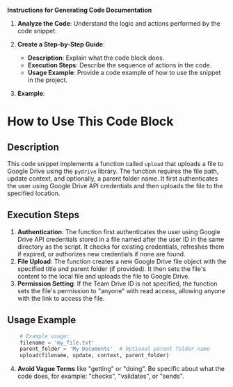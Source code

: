 **Instructions for Generating Code Documentation**

1. **Analyze the Code**: Understand the logic and actions performed by the code snippet.

2. **Create a Step-by-Step Guide**:
    - **Description**: Explain what the code block does.
    - **Execution Steps**: Describe the sequence of actions in the code.
    - **Usage Example**: Provide a code example of how to use the snippet in the project.

3. **Example**:

How to Use This Code Block
=========================================================================================

Description
-------------------------
This code snippet implements a function called `upload` that uploads a file to Google Drive using the `pydrive` library. The function requires the file path, update context, and optionally, a parent folder name. It first authenticates the user using Google Drive API credentials and then uploads the file to the specified location. 

Execution Steps
-------------------------
1. **Authentication**: The function first authenticates the user using Google Drive API credentials stored in a file named after the user ID in the same directory as the script. It checks for existing credentials, refreshes them if expired, or authorizes new credentials if none are found.
2. **File Upload**: The function creates a new Google Drive file object with the specified title and parent folder (if provided). It then sets the file's content to the local file and uploads the file to Google Drive.
3. **Permission Setting**: If the Team Drive ID is not specified, the function sets the file's permission to "anyone" with read access, allowing anyone with the link to access the file. 

Usage Example
-------------------------

```python
    # Example usage:
    filename = 'my_file.txt'
    parent_folder = 'My Documents'  # Optional parent folder name
    upload(filename, update, context, parent_folder)
```

4. **Avoid Vague Terms** like "getting" or "doing". Be specific about what the code does, for example: "checks", "validates", or "sends".